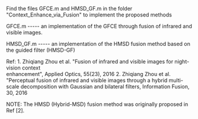 Find the files GFCE.m and HMSD_GF.m in the folder "Context_Enhance_via_Fusion" to implement 
the proposed methods

GFCE.m ----- an implementation of the GFCE through fusion of infrared and visible images.

HMSD_GF.m ----- an implementation of the HMSD fusion method based on the guided filter (HMSD-GF)


Ref: 1. Zhiqiang Zhou et al. "Fusion of infrared and visible images for night-vision context  
            enhancement", Applied Optics, 55(23), 2016
     2. Zhiqiang Zhou et al. "Perceptual fusion of infrared and visible images through a hybrid
        multi-scale decomposition with Gaussian and bilateral filters, Information Fusion, 30, 2016
    
NOTE: The HMSD (Hybrid-MSD) fusion method was originally proposed in Ref [2].  

